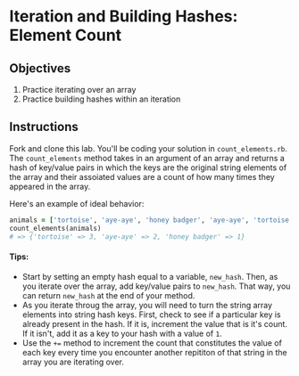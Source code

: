 # Iteration and Building Hashes: Element Count

## Objectives

1. Practice iterating over an array
2. Practice building hashes within an iteration

## Instructions

Fork and clone this lab. You'll be coding your solution in `count_elements.rb`. The `count_elements` method takes in an argument of an array and returns a hash of key/value pairs in which the keys are the original string elements of the array and their assoiated values are a count of how many times they appeared in the array. 

Here's an example of ideal behavior:

```ruby
animals = ['tortoise', 'aye-aye', 'honey badger', 'aye-aye', 'tortoise', 'tortoise']
count_elements(animals)
# => {'tortoise' => 3, 'aye-aye' => 2, 'honey badger' => 1}
```

#### Tips:

* Start by setting an empty hash equal to a variable, `new_hash`. Then, as you iterate over the array, add key/value pairs to `new_hash`. That way, you can return `new_hash` at the end of your method. 
* As you iterate throug the array, you will need to turn the string array elements into string hash keys. First, check to see if a particular key is already present in the hash. If it is, increment the value that is it's count. If it isn't, add it as a key to your hash with a value of `1`. 
* Use the `+=` method to increment the count that constitutes the value of each key every time you encounter another repititon of that string in the array you are iterating over. 

